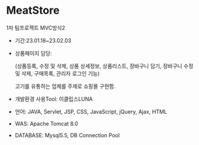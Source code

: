 # MeatStore
1차 팀프로젝트 MVC방식2

- 기간:23.01.18~23.02.03

- 상품페이지 담당:


  (상품등록, 수정 및 삭제, 상품 상세정보, 상품리스트, 장바구니 담기, 장바구니 수정 및 삭제, 구매목록, 관리자 로그인 기능) 

   고기를 유통하는 업체를 주제로 쇼핑몰 구현함.


- 개발환경
사용Tool:  이클립스LUNA


- 언어:  JAVA, Servlet, JSP, CSS, JavaScript, jQuery, Ajax, HTML

- WAS:  Apache Tomcat 8.0


- DATABASE:  Mysql5.5, DB Connection Pool


